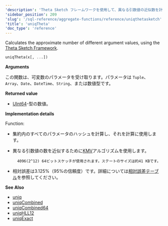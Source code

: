 ```yaml
---
'description': 'Theta Sketch フレームワークを使用して、異なる引数値の近似数を計算します。'
'sidebar_position': 209
'slug': '/sql-reference/aggregate-functions/reference/uniqthetasketch'
'title': 'uniqTheta'
'doc_type': 'reference'
---
```


Calculates the approximate number of different argument values, using the [Theta Sketch Framework](https://datasketches.apache.org/docs/Theta/ThetaSketches.html#theta-sketch-framework).

```sql
uniqTheta(x[, ...])
```

**Arguments**

この関数は、可変数のパラメータを受け取ります。パラメータは `Tuple`、`Array`、`Date`、`DateTime`、`String`、または数値型です。

**Returned value**

- [UInt64](../../../sql-reference/data-types/int-uint.md)-型の数値。

**Implementation details**

Function:

- 集約内のすべてのパラメータのハッシュを計算し、それを計算に使用します。

- 異なる引数値の数を近似するために[KMV](https://datasketches.apache.org/docs/Theta/InverseEstimate.html)アルゴリズムを使用します。

        4096(2^12) 64ビットスケッチが使用されます。ステートのサイズは約41 KBです。

- 相対誤差は3.125%（95%の信頼度）です。詳細については[相対誤差テーブル](https://datasketches.apache.org/docs/Theta/ThetaErrorTable.html)を参照してください。

**See Also**

- [uniq](/sql-reference/aggregate-functions/reference/uniq)
- [uniqCombined](/sql-reference/aggregate-functions/reference/uniqcombined)
- [uniqCombined64](/sql-reference/aggregate-functions/reference/uniqcombined64)
- [uniqHLL12](/sql-reference/aggregate-functions/reference/uniqhll12)
- [uniqExact](/sql-reference/aggregate-functions/reference/uniqexact)
